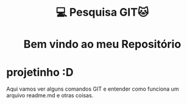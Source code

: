 <H1 align=center> 💻 Pesquisa GIT🐱
<h1 align="center"> Bem vindo ao meu Repositório </h1>
  
<h1> projetinho :D </H1>
<p>Aqui vamos ver alguns comandos GIT e entender como funciona um arquivo readme.md e otras coisas.</p>
